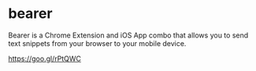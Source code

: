 bearer
======

Bearer is a Chrome Extension and iOS App combo that allows you to send text snippets from your browser to your mobile device.

https://goo.gl/rPtQWC
